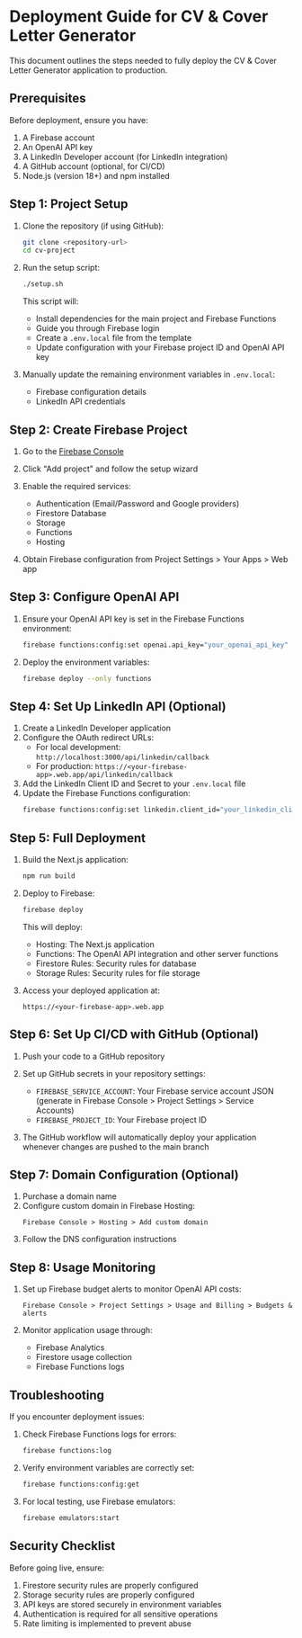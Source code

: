 # Deployment Guide for CV & Cover Letter Generator

This document outlines the steps needed to fully deploy the CV & Cover Letter Generator application to production.

## Prerequisites

Before deployment, ensure you have:

1. A Firebase account
2. An OpenAI API key
3. A LinkedIn Developer account (for LinkedIn integration)
4. A GitHub account (optional, for CI/CD)
5. Node.js (version 18+) and npm installed

## Step 1: Project Setup

1. Clone the repository (if using GitHub):
   ```bash
   git clone <repository-url>
   cd cv-project
   ```

2. Run the setup script:
   ```bash
   ./setup.sh
   ```
   
   This script will:
   - Install dependencies for the main project and Firebase Functions
   - Guide you through Firebase login
   - Create a `.env.local` file from the template
   - Update configuration with your Firebase project ID and OpenAI API key

3. Manually update the remaining environment variables in `.env.local`:
   - Firebase configuration details
   - LinkedIn API credentials

## Step 2: Create Firebase Project

1. Go to the [Firebase Console](https://console.firebase.google.com/)
2. Click "Add project" and follow the setup wizard
3. Enable the required services:
   - Authentication (Email/Password and Google providers)
   - Firestore Database
   - Storage
   - Functions
   - Hosting

4. Obtain Firebase configuration from Project Settings > Your Apps > Web app

## Step 3: Configure OpenAI API

1. Ensure your OpenAI API key is set in the Firebase Functions environment:
   ```bash
   firebase functions:config:set openai.api_key="your_openai_api_key"
   ```

2. Deploy the environment variables:
   ```bash
   firebase deploy --only functions
   ```

## Step 4: Set Up LinkedIn API (Optional)

1. Create a LinkedIn Developer application
2. Configure the OAuth redirect URLs:
   - For local development: `http://localhost:3000/api/linkedin/callback`
   - For production: `https://<your-firebase-app>.web.app/api/linkedin/callback`
3. Add the LinkedIn Client ID and Secret to your `.env.local` file
4. Update the Firebase Functions configuration:
   ```bash
   firebase functions:config:set linkedin.client_id="your_linkedin_client_id" linkedin.client_secret="your_linkedin_client_secret" linkedin.redirect_uri="https://<your-firebase-app>.web.app/api/linkedin/callback"
   ```

## Step 5: Full Deployment

1. Build the Next.js application:
   ```bash
   npm run build
   ```

2. Deploy to Firebase:
   ```bash
   firebase deploy
   ```

   This will deploy:
   - Hosting: The Next.js application
   - Functions: The OpenAI API integration and other server functions
   - Firestore Rules: Security rules for database
   - Storage Rules: Security rules for file storage

3. Access your deployed application at:
   ```
   https://<your-firebase-app>.web.app
   ```

## Step 6: Set Up CI/CD with GitHub (Optional)

1. Push your code to a GitHub repository
2. Set up GitHub secrets in your repository settings:
   - `FIREBASE_SERVICE_ACCOUNT`: Your Firebase service account JSON (generate in Firebase Console > Project Settings > Service Accounts)
   - `FIREBASE_PROJECT_ID`: Your Firebase project ID

3. The GitHub workflow will automatically deploy your application whenever changes are pushed to the main branch

## Step 7: Domain Configuration (Optional)

1. Purchase a domain name
2. Configure custom domain in Firebase Hosting:
   ```
   Firebase Console > Hosting > Add custom domain
   ```
3. Follow the DNS configuration instructions

## Step 8: Usage Monitoring

1. Set up Firebase budget alerts to monitor OpenAI API costs:
   ```
   Firebase Console > Project Settings > Usage and Billing > Budgets & alerts
   ```

2. Monitor application usage through:
   - Firebase Analytics
   - Firestore usage collection
   - Firebase Functions logs

## Troubleshooting

If you encounter deployment issues:

1. Check Firebase Functions logs for errors:
   ```bash
   firebase functions:log
   ```

2. Verify environment variables are correctly set:
   ```bash
   firebase functions:config:get
   ```

3. For local testing, use Firebase emulators:
   ```bash
   firebase emulators:start
   ```

## Security Checklist

Before going live, ensure:

1. Firestore security rules are properly configured
2. Storage security rules are properly configured
3. API keys are stored securely in environment variables
4. Authentication is required for all sensitive operations
5. Rate limiting is implemented to prevent abuse